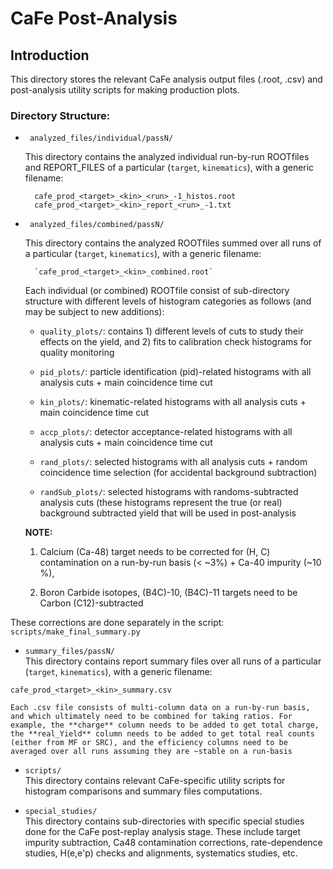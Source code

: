 # CaFe Post-Analysis

## Introduction
This directory stores the relevant CaFe analysis
output files (.root, .csv) and post-analysis utility scripts for making production plots. 

### Directory Structure:
* ` analyzed_files/individual/passN/`<br> 

	This directory contains the analyzed individual run-by-run ROOTfiles and REPORT_FILES of a particular (`target`, `kinematics`), with a generic filename: <br>

        cafe_prod_<target>_<kin>_<run>_-1_histos.root 
        cafe_prod_<target>_<kin>_report_<run>_-1.txt        


* ` analyzed_files/combined/passN/`<br> 

	This directory contains the analyzed ROOTfiles summed over all runs of a particular (`target`, `kinematics`), with a generic filename: <br>

        `cafe_prod_<target>_<kin>_combined.root` 

	Each individual (or combined) ROOTfile consist of sub-directory structure with different levels of histogram categories as follows (and may be subject to new additions):
	* `quality_plots/`: contains 1) different levels of cuts to study their effects on the yield, and 2) fits to calibration check histograms for quality monitoring 
	
	* `pid_plots/`: particle identification (pid)-related histograms with all analysis cuts + main coincidence time cut
	
	* `kin_plots/`: kinematic-related histograms with all analysis cuts + main coincidence time cut
	
	* `accp_plots/`: detector acceptance-related histograms with all analysis cuts + main coincidence time cut
	
	* `rand_plots/`: selected histograms with all analysis cuts + random coincidence time selection (for accidental background subtraction)
	
	* `randSub_plots/`: selected histograms with randoms-subtracted analysis cuts (these histograms represent the true (or real) background subtracted yield that will be used in post-analysis 
	
	**NOTE:** 
	
	1) Calcium (Ca-48) target needs to be corrected for (H, C) contamination on a run-by-run basis (< ~3%) + Ca-40 impurity (~10 %), 
	
	2) Boron Carbide isotopes, (B4C)-10, (B4C)-11 targets need to be Carbon (C12)-subtracted

 These corrections are done separately in the script: `scripts/make_final_summary.py`
	
* 	`summary_files/passN/` <br>
	This directory contains report summary files over all runs of a particular (`target`, `kinematics`), with a generic filename: <br>

 `cafe_prod_<target>_<kin>_summary.csv` <br>

	Each .csv file consists of multi-column data on a run-by-run basis, and which ultimately need to be combined for taking ratios. For example, the **charge** column needs to be added to get total charge, the **real_Yield** column needs to be added to get total real counts (either from MF or SRC), and the efficiency columns need to be averaged over all runs assuming they are ~stable on a run-basis
	
* 	`scripts/` <br>
This directory contains relevant CaFe-specific utility scripts for histogram comparisons and summary files computations.

* 	`special_studies/` <br>
This directory contains sub-directories with specific special studies done for the
CaFe post-replay analysis stage. These include target impurity subtraction, Ca48 contamination corrections, rate-dependence studies, H(e,e'p) checks and alignments, systematics studies, etc.
